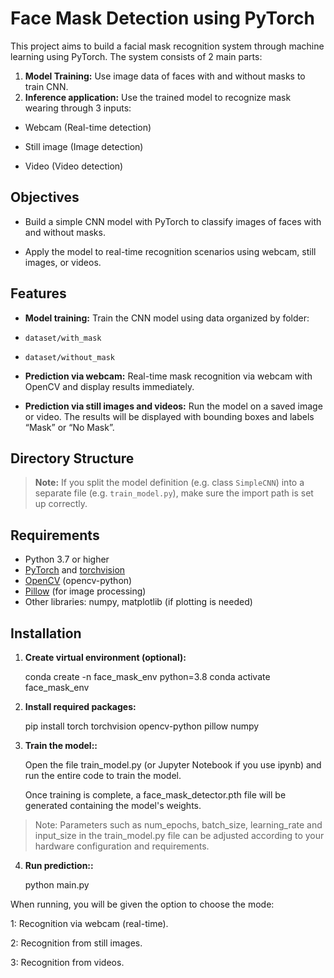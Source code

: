 ﻿# Face Mask Detection using PyTorch

This project aims to build a facial mask recognition system through machine learning using PyTorch. The system consists of 2 main parts:

1. **Model Training:** Use image data of faces with and without masks to train CNN.
2. **Inference application:** Use the trained model to recognize mask wearing through 3 inputs:

- Webcam (Real-time detection)

- Still image (Image detection)

- Video (Video detection)

## Objectives

- Build a simple CNN model with PyTorch to classify images of faces with and without masks.

- Apply the model to real-time recognition scenarios using webcam, still images, or videos.

## Features

- **Model training:**
Train the CNN model using data organized by folder:

- `dataset/with_mask`
- `dataset/without_mask`

- **Prediction via webcam:**
Real-time mask recognition via webcam with OpenCV and display results immediately.

- **Prediction via still images and videos:**
Run the model on a saved image or video. The results will be displayed with bounding boxes and labels “Mask” or “No Mask”.

## Directory Structure

> **Note:** If you split the model definition (e.g. class `SimpleCNN`) into a separate file (e.g. `train_model.py`), make sure the import path is set up correctly.

## Requirements

- Python 3.7 or higher
- [PyTorch](https://pytorch.org/) and [torchvision](https://pytorch.org/vision/stable/index.html)
- [OpenCV](https://opencv.org/) (opencv-python)
- [Pillow](https://pillow.readthedocs.io/en/stable/) (for image processing)
- Other libraries: numpy, matplotlib (if plotting is needed)

## Installation

1. **Create virtual environment (optional):**

     conda create -n face_mask_env python=3.8
      conda activate face_mask_env
  
3. **Install required packages:**

   pip install torch torchvision opencv-python pillow numpy
   
4. **Train the model::**

    Open the file train_model.py (or Jupyter Notebook if you use ipynb) and run the entire code to train the model.

    Once training is complete, a face_mask_detector.pth file will be generated containing the model's weights.

> Note: Parameters such as num_epochs, batch_size, learning_rate and input_size in the train_model.py file can be adjusted according to your hardware configuration and requirements.
> 
4. **Run prediction::**

   python main.py

When running, you will be given the option to choose the mode:

1: Recognition via webcam (real-time).

2: Recognition from still images.

3: Recognition from videos.
